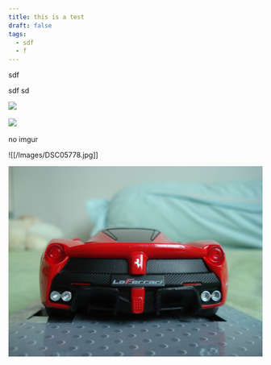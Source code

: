 ```yaml
---
title: this is a test
draft: false
tags:
  - sdf
  - f
---
```

sdf


sdf
sd

![](https://i.imgur.com/VbF48Fe.jpeg)






![](https://i.imgur.com/gc1UG0T.jpeg)


no imgur

![[/Images/DSC05778.jpg]]


![Alt text](/Images/DSC05778.jpg)
